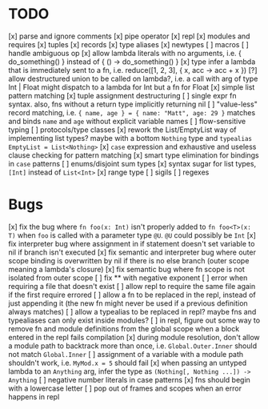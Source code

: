 # TODO

[x] parse and ignore comments
[x] pipe operator
[x] repl
[x] modules and requires
[x] tuples
[x] records
[x] type aliases
[x] newtypes
[ ] macros
[ ] handle ambiguous op
[x] allow lambda literals with no arguments, i.e. { do_something() } instead of { () -> do_something() }
[x] type infer a lambda that is immediately sent to a fn, i.e. reduce([1, 2, 3], { x, acc -> acc + x })
[?] allow destructured union to be called on lambda?, i.e. a call with arg of type Int | Float might dispatch to a lambda for Int but a fn for Float
[x] simple list pattern matching
[x] tuple assignment destructuring
[ ] single expr fn syntax. also, fns without a return type implicitly returning nil
[ ] "value-less" record matching, i.e. `{ name, age } = { name: "Matt", age: 29 }` matches and binds `name` and `age` without explicit variable names
[ ] flow-sensitive typing
[ ] protocols/type classes
[x] rework the List<T>/EmptyList way of implementing list types? maybe with a bottom `Nothing` type and `typealias EmptyList = List<Nothing>`
[x] `case` expression and exhaustive and useless clause checking for pattern matching
[x] smart type elimination for bindings in `case` patterns
[ ] enums/disjoint sum types
[x] syntax sugar for list types, `[Int]` instead of `List<Int>`
[x] range type
[ ] sigils
[ ] regexes

# Bugs

[x] fix the bug where `fn foo(x: Int)` isn't properly added to `fn foo<T>(x: T)` when `foo` is called with a parameter type `@U`. `@U` could possibly be `Int`
[x] fix interpreter bug where assignment in if statement doesn't set variable to nil if branch isn't executed
[x] fix semantic and interpreter bug where outer scope binding is overwritten by nil if there is no else branch (outer scope meaning a lambda's closure)
[x] fix semantic bug where fn scope is not isolated from outer scope
[ ] fix ** with negative exponent
[ ] error when requiring a file that doesn't exist
[ ] allow repl to require the same file again if the first require errored
[ ] allow a fn to be replaced in the repl, instead of just appending it (the new fn might never be used if a previous definition always matches)
[ ] allow a typealias to be replaced in repl? maybe fns and typealiases can only exist inside modules?
[ ] in repl, figure out some way to remove fn and module definitions from the global scope when a block entered in the repl fails compilation
[x] during module resolution, don't allow a module path to backtrack more than once, i.e. `Global.Outer.Inner` should not match `Global.Inner`
[ ] assignment of a variable with a module path shouldn't work, i.e. `MyMod.x = 5` should fail
[x] when passing an untyped lambda to an `Anything` arg, infer the type as `(Nothing[, Nothing ...]) -> Anything`
[ ] negative number literals in case patterns
[x] fns should begin with a lowercase letter
[ ] pop out of frames and scopes when an error happens in repl
